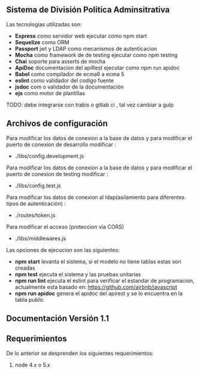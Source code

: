 ## Sistema de División Politica Adminsitrativa

Las tecnologias utilizadas son:

- **Express** como servidor web ejecutar como npm start
- **Sequelize** como ORM
- **Passport** jwt y LDAP como mecanismos de autenticacion
- **Mocha** como framework de de testing ejecutar como npm testing
- **Chai** soporte para asserts de mocha
- **ApiDoc** documentacion del apiRest ejecutar como npm run apidoc
- **Babel** como compilador de ecma6 a ecma 5
- **eslint** como validador del codigo fuente
- **jsdoc** com o validador de la documentación
- **ejs** como motor de plantillas

TODO: debe integrarse con trabis o gitlab ci , tal vez cambiar a gulp

## Archivos de configuración

Para modificar los datos de conexion a la base de datos y para modificar el puerto de conexion de desarrollo modificar :

- ./libs/config.development.js

Para modificar los datos de conexion a la base de datos y para modificar el puerto de conexion de testing modificar :

- ./libs/config.test.js

Para modificar los datos de conexion al ldap(asilamiento para diferentes tipos de autenticación) :

- ./routes/token.js

Para modificar el acceso (proteccion via CORS)

- ./libs/middlewares.js

Las opciones de ejecucion son las siguientes:

- **npm start**   levanta el sistema, si el modelo no tiene tablas estas son creadas
- **npm test**  ejecuta el sistema y las pruebas unitarias
- **npm run lint**  ejecuta el eslint para verificar el estandar de programacion, actualmente esta basado en: https://github.com/airbnb/javascript
- **npm run apidoc**  genera el apidoc del apirest y se lo encuentra en la tabla public


## Documentación Versión 1.1

## Requerimientos

De lo anterior se desprenden los siguientes requerimientos:

1. node 4.x o 5.x

